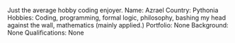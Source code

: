 Just the average hobby coding enjoyer.
Name: Azrael
Country: Pythonia
Hobbies: Coding, programming, formal logic, philosophy, bashing my head against the wall, mathematics (mainly applied.)
Portfolio: None
Background: None
Qualifications: None
